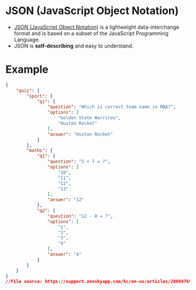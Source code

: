 # JSON (JavaScript Object Notation)
- [JSON (JavaScript Object Notation)](https://www.json.org/json-en.html) is a lightweight data-interchange format and is based on a subset of the JavaScript Programming Language.
- JSON is **self-describing** and easy to understand.

# Example

````json
{
    "quiz": {
        "sport": {
            "q1": {
                "question": "Which is correct team name in NBA?",
                "options": [
                    "Golden State Warriros",
                    "Huston Rocket"
                ],
                "answer": "Huston Rocket"
            }
        },
        "maths": {
            "q1": {
                "question": "5 + 7 = ?",
                "options": [
                    "10",
                    "11",
                    "12",
                    "13"
                ],
                "answer": "12"
            },
            "q2": {
                "question": "12 - 8 = ?",
                "options": [
                    "1",
                    "2",
                    "3",
                    "4"
                ],
                "answer": "4"
            }
        }
    }
}
//File source: https://support.oneskyapp.com/hc/en-us/articles/208047697-JSON-sample-files
````